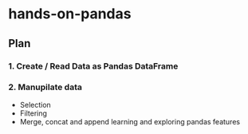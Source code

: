 # hands-on-pandas
## Plan
### 1. Create / Read Data as Pandas DataFrame
### 2. Manupilate data
- Selection
- Filtering
- Merge, concat and append
learning and exploring pandas features
